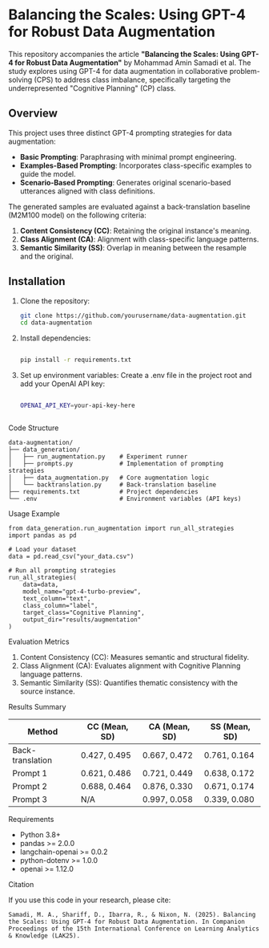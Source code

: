 # Balancing the Scales: Using GPT-4 for Robust Data Augmentation

This repository accompanies the article **"Balancing the Scales: Using GPT-4 for Robust Data Augmentation"** by Mohammad Amin Samadi et al. The study explores using GPT-4 for data augmentation in collaborative problem-solving (CPS) to address class imbalance, specifically targeting the underrepresented "Cognitive Planning" (CP) class.

## Overview

This project uses three distinct GPT-4 prompting strategies for data augmentation:
- **Basic Prompting**: Paraphrasing with minimal prompt engineering.
- **Examples-Based Prompting**: Incorporates class-specific examples to guide the model.
- **Scenario-Based Prompting**: Generates original scenario-based utterances aligned with class definitions.

The generated samples are evaluated against a back-translation baseline (M2M100 model) on the following criteria:
1. **Content Consistency (CC)**: Retaining the original instance's meaning.
2. **Class Alignment (CA)**: Alignment with class-specific language patterns.
3. **Semantic Similarity (SS)**: Overlap in meaning between the resample and the original.

## Installation

1. Clone the repository:
   ```bash
   git clone https://github.com/yourusername/data-augmentation.git
   cd data-augmentation

2.	Install dependencies:
	```bash
	
	pip install -r requirements.txt


3.	Set up environment variables: Create a .env file in the project root and add your OpenAI API key:
	```bash

	OPENAI_API_KEY=your-api-key-here



Code Structure

	data-augmentation/
	├── data_generation/
	│   ├── run_augmentation.py    # Experiment runner
	│   ├── prompts.py             # Implementation of prompting strategies
	│   ├── data_augmentation.py   # Core augmentation logic
	│   └── backtranslation.py     # Back-translation baseline
	├── requirements.txt           # Project dependencies
	└── .env                       # Environment variables (API keys)

Usage Example

	from data_generation.run_augmentation import run_all_strategies
	import pandas as pd
	
	# Load your dataset
	data = pd.read_csv("your_data.csv")
	
	# Run all prompting strategies
	run_all_strategies(
	    data=data,
	    model_name="gpt-4-turbo-preview",
	    text_column="text",
	    class_column="label",
	    target_class="Cognitive Planning",
	    output_dir="results/augmentation"
	)

Evaluation Metrics
1. Content Consistency (CC): Measures semantic and structural fidelity.
2. Class Alignment (CA): Evaluates alignment with Cognitive Planning language patterns.
3. Semantic Similarity (SS): Quantifies thematic consistency with the source instance.

Results Summary

| Method          | CC (Mean, SD) | CA (Mean, SD) | SS (Mean, SD) |
|------------------|---------------|---------------|---------------|
| Back-translation | 0.427, 0.495  | 0.667, 0.472  | 0.761, 0.164  |
| Prompt 1         | 0.621, 0.486  | 0.721, 0.449  | 0.638, 0.172  |
| Prompt 2         | 0.688, 0.464  | 0.876, 0.330  | 0.671, 0.174  |
| Prompt 3         | N/A           | 0.997, 0.058  | 0.339, 0.080  |

Requirements
- Python 3.8+
- pandas >= 2.0.0
- langchain-openai >= 0.0.2
- python-dotenv >= 1.0.0
- openai >= 1.12.0

Citation

If you use this code in your research, please cite:

	Samadi, M. A., Shariff, D., Ibarra, R., & Nixon, N. (2025). Balancing the Scales: Using GPT-4 for Robust Data Augmentation. In Companion Proceedings of the 15th International Conference on Learning Analytics & Knowledge (LAK25).


